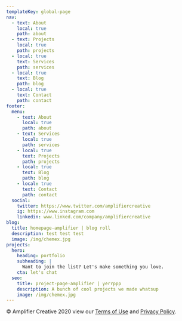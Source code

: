 ```yaml
---
templateKey: global-page
nav:
  - text: About
    local: true
    path: about
  - text: Projects
    local: true
    path: projects
  - local: true
    text: Services
    path: services
  - local: true
    text: Blog
    path: blog
  - local: true
    text: Contact
    path: contact
footer:
  menu:
    - text: About
      local: true
      path: about
    - text: Services
      local: true
      path: services
    - local: true
      text: Projects
      path: projects
    - local: true
      text: Blog
      path: blog
    - local: true
      text: Contact
      path: contact
  social:
    twitter: https://www.twitter.com/amplifiercreative
    ig: https://www.instagram.com
    linkedin: www.linked.com/company/amplifiercreative
blog:
  title: homepage-amplifier | blog roll
  description: test test test
  image: /img/chemex.jpg
projects:
  hero:
    heading: portfolio
    subheading: |
      Want to join the list? Let's make something you love.
    cta: let's chat
  seo:
    title: project-page-amplifier | yerrppp
    description: A bunch of cool projects we made whatsup
    image: /img/chemex.jpg
---
```


© Amplifier Creative 2020 view our [Terms of Use](/terms) and [Privacy Policy](/privacy).
